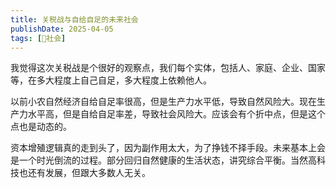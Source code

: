 ```yaml
---
title: 关税战与自给自足的未来社会
publishDate: 2025-04-05
tags: [👫社会]
---
```


我觉得这次关税战是个很好的观察点，我们每个实体，包括人、家庭、企业、国家等，在多大程度上自己自足，多大程度上依赖他人。

以前小农自然经济自给自足率很高，但是生产力水平低，导致自然风险大。现在生产力水平高，但是自给自足率差，导致社会风险大。应该会有个折中点，但是这个点也是动态的。

资本增殖逻辑真的走到头了，因为副作用太大，为了挣钱不择手段。未来基本上会是一个时光倒流的过程。部分回归自然健康的生活状态，讲究综合平衡。当然高科技也还有发展，但跟大多数人无关。
